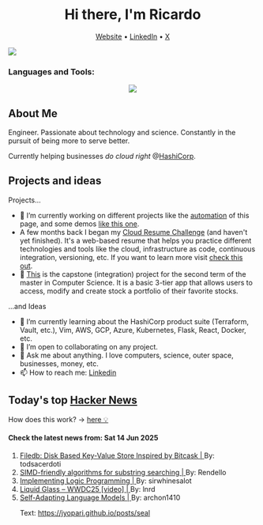 
<!-- This is an HTML comment in your markdown file -->

<h1 align="center">Hi there, I'm Ricardo</h1>
<p align="center">
  <a href="https://ricardorompar.com" target="_blank">Website</a> •
  <a href="https://www.linkedin.com/in/ricardorompar/" target="_blank">LinkedIn</a> •
  <a href="https://twitter.com/ricardorompar" target="_blank">X</a>
</p>
<img src="https://badges.pufler.dev/visits/{ricardorompar}/{ricardorompar}"/>

<h3 align="left">Languages and Tools:</h3>
<p align="center">
  <a href="https://skillicons.dev" target="_blank">
    <img src="https://skillicons.dev/icons?i=terraform,aws,gcp,azure,git,python,kubernetes,react,js,docker,ubuntu" />
  </a>
</p>

<h2>About Me</h2>
Engineer. Passionate about technology and science. Constantly in the pursuit of being more to serve better.

Currently helping businesses <i>do cloud right</i> @<a href="https://github.com/hashicorp" target="_blank">HashiCorp</a>.

<h2>Projects and ideas</h2>
Projects...
<ul>
  <li>🔭 I’m currently working on different projects like the <a href="https://github.com/ricardorompar/ricardorompar/blob/main/automate.py">automation</a> of this page, and some demos <a href="https://github.com/ricardorompar/boundary-ansible-demo">like this one</a>.
  </li>

  <li >A few months back I began my <a href="https://github.com/ricardorompar/cloudResumeChallenge">Cloud Resume Challenge</a> (and haven't yet finished). It's a web-based resume that helps you practice different technologies and tools like the cloud, infrastructure as code, continuous integration, versioning, etc. If you want to learn more visit <a href="https://cloudresumechallenge.dev/docs/the-challenge/aws/" target="_blank">check this out</a>.
  </li>

  <li>🔭 <a href="https://github.com/ricardorompar/capstoneT2">This</a> is the capstone (integration) project for the second term of the master in Computer Science. It is a basic 3-tier app that allows users to access, modify and create stock a portfolio of their favorite stocks.
  </li>
</ul>
...and Ideas
<ul>
  <li>🌱 I’m currently learning about the HashiCorp product suite (Terraform, Vault, etc.), Vim, AWS, GCP, Azure, Kubernetes, Flask, React, Docker, etc.
  </li>
  <li>👯 I’m open to collaborating on any project.</li>
  <li>💬 Ask me about anything. I love computers, science, outer space, businesses, money, etc.</li>
  <li>📫 How to reach me: <a href="https://www.linkedin.com/in/ricardorompar/" target="_blank">Linkedin</a></li>
</ul>

<h2>Today's top <a href='https://news.ycombinator.com/' target="_blank">Hacker News</a></h2>
How does this work? -> <a href='./AUTOMATIC.md'>here 💡</a>

<h4>Check the latest news from: Sat 14 Jun 2025</h4>
<ol>
<li>
    <a href=https://github.com/rajivharlalka/filedb target="_blank">
        Filedb: Disk Based Key-Value Store Inspired by Bitcask |
    </a>
    By: todsacerdoti
</li>

<li>
    <a href=http://0x80.pl/notesen/2016-11-28-simd-strfind.html target="_blank">
        SIMD-friendly algorithms for substring searching |
    </a>
    By: Rendello
</li>

<li>
    <a href=https://btmc.substack.com/p/implementing-logic-programming target="_blank">
        Implementing Logic Programming |
    </a>
    By: sirwhinesalot
</li>

<li>
    <a href=https://developer.apple.com/videos/play/wwdc2025/219 target="_blank">
        Liquid Glass – WWDC25 [video] |
    </a>
    By: lnrd
</li>

<li>
    <a href=https://arxiv.org/abs/2506.10943 target="_blank">
        Self-Adapting Language Models |
    </a>
    By: archon1410
</li>

<p>
Text: <a href="https:&#x2F;&#x2F;jyopari.github.io&#x2F;posts&#x2F;seal" rel="nofollow">https:&#x2F;&#x2F;jyopari.github.io&#x2F;posts&#x2F;seal</a> </br>
</p>
</ol>